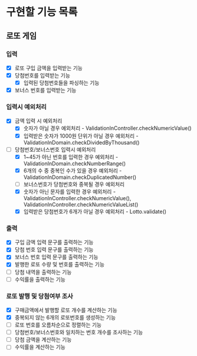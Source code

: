 # 구현할 기능 목록

## 로또 게임
### 입력
-[x] 로또 구입 금액을 입력받는 기능  
-[x] 당첨번호를 입력받는 기능  
  -[x] 입력된 당첨번호들을 파싱하는 기능
-[x] 보너스 번호를 입력받는 기능  
### 입력시 예외처리
-[x] 금액 입력 시 예외처리  
  -[x] 숫자가 아닐 경우 예외처리 - ValidationInController.checkNumericValue()  
  -[x] 입력받은 숫자가 1000원 단위가 아닐 경우 예외처리 - ValidationInDomain.checkDividedByThousand()  
-[ ] 당첨번호/보너스번호 입력시 예외처리  
  -[x] 1~45가 아닌 번호를 입력한 경우 예외처리 - ValidationInDomain.checkNumberRange()  
  -[x] 6개의 수 중 중복인 수가 있을 경우 예외처리 - ValidationInDomain.checkDuplicatedNumber()  
  -[ ] 보너스번호가 당첨번호와 중복될 경우 예외처리  
  -[x] 숫자가 아닌 문자를 입력한 경우 예외처리 - ValidationInController.checkNumericValue(), ValidationInController.checkNumericValueList()  
  -[x] 입력받은 당첨번호가 6개가 아닐 경우 예외처리 - Lotto.validate()  

### 출력
-[x] 구입 금액 입력 문구를 출력하는 기능  
-[x] 당첨 번호 입력 문구를 출력하는 기능  
-[x] 보너스 번호 입력 문구를 출력하는 기능  
-[x] 발행한 로또 수량 및 번호를 출력하는 기능
-[ ] 당첨 내역을 출력하는 기능  
-[ ] 수익률을 출력하는 기능  

### 로또 발행 및 당첨여부 조사
-[x] 구매금액에서 발행할 로또 개수를 계산하는 기능  
-[x] 중복되지 않는 6개의 로또번호를 생성하는 기능  
-[ ] 로또 번호를 오름차순으로 정렬하는 기능  
-[ ] 당첨번호/보너스번호와 일치하는 번호 개수를 조사하는 기능  
-[ ] 당첨 금액을 계산하는 기능  
-[ ] 수익률을 계산하는 기능  
